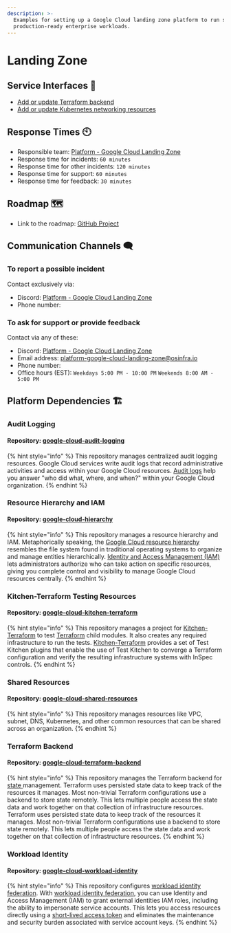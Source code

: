 ```yaml
---
description: >-
  Examples for setting up a Google Cloud landing zone platform to run scalable,
  production-ready enterprise workloads.
---
```


# Landing Zone

## Service Interfaces 🔩

* [Add or update Terraform backend](https://github.com/osinfra-io/google-cloud-terraform-backend/issues/new?assignees=\&labels=enhancement%2Cgood+first+issue\&template=add-update-backend.yml\&title=Add+or+update+Terraform+backend)
* [Add or update Kubernetes networking resources](https://github.com/osinfra-io/google-cloud-services/issues/new?assignees=\&labels=enhancement%2Cgood+first+issue\&projects=\&template=add-update-k8s-networking-resources.yml\&title=%F0%9F%94%A9+Add+or+update+Kubernetes+networking+resources)

## Response Times 🕙

* Responsible team: [Platform - Google Cloud Landing Zone](https://github.com/orgs/osinfra-io/teams/google-cloud-platform-team)
* Response time for incidents: `60 minutes`
* Response time for other incidents: `120 minutes`
* Response time for support: `60 minutes`
* Response time for feedback: `30 minutes`

## Roadmap 🗺️

* Link to the roadmap: [GitHub Project](https://github.com/orgs/osinfra-io/projects/1/views/7)

## Communication Channels 🗨️

### **To report a possible incident**

Contact exclusively via:

* Discord: [Platform - Google Cloud Landing Zone](https://discord.gg/YPg4AmMDvF)
* Phone number:

### **To ask for support or provide feedback**

Contact via any of these:

* Discord: [Platform - Google Cloud Landing Zone](https://discord.gg/YPg4AmMDvF)
* Email address: [platform-google-cloud-landing-zone@osinfra.io](mailto:platform-google-cloud-landing-zone@osinfra.io)
* Phone number:
* Office hours (EST): `Weekdays 5:00 PM - 10:00 PM` `Weekends 8:00 AM - 5:00 PM`

## Platform Dependencies 🏗️&#x20;

### Audit Logging

#### Repository:  [google-cloud-audit-logging](https://github.com/osinfra-io/google-cloud-audit-logging)

{% hint style="info" %}
This repository manages centralized audit logging resources. Google Cloud services write audit logs that record administrative activities and access within your Google Cloud resources. [Audit logs](https://cloud.google.com/logging/docs/audit) help you answer "who did what, where, and when?" within your Google Cloud organization.
{% endhint %}

### Resource Hierarchy and IAM

#### Repository: [google-cloud-hierarchy](https://github.com/osinfra-io/google-cloud-hierarchy)

{% hint style="info" %}
This repository manages a resource hierarchy and IAM. Metaphorically speaking, the [Google Cloud resource hierarchy](https://cloud.google.com/resource-manager/docs/cloud-platform-resource-hierarchy) resembles the file system found in traditional operating systems to organize and manage entities hierarchically. [Identity and Access Management (IAM)](https://cloud.google.com/iam) lets administrators authorize who can take action on specific resources, giving you complete control and visibility to manage Google Cloud resources centrally.
{% endhint %}

### Kitchen-Terraform Testing Resources

#### Repository: [google-cloud-kitchen-terraform](https://github.com/osinfra-io/google-cloud-kitchen-terraform)

{% hint style="info" %}
This repository manages a project for [Kitchen-Terraform](https://newcontext-oss.github.io/kitchen-terraform/) to test [Terraform](https://www.terraform.io/) child modules. It also creates any required infrastructure to run the tests. [Kitchen-Terraform](https://newcontext-oss.github.io/kitchen-terraform/) provides a set of Test Kitchen plugins that enable the use of Test Kitchen to converge a Terraform configuration and verify the resulting infrastructure systems with InSpec controls.
{% endhint %}

### Shared Resources

#### Repository: [google-cloud-shared-resources](https://github.com/osinfra-io/google-cloud-shared-resources)

{% hint style="info" %}
This repository manages resources like VPC, subnet, DNS, Kubernetes, and other common resources that can be shared across an organization.
{% endhint %}

### Terraform Backend

#### Repository: [google-cloud-terraform-backend](https://github.com/osinfra-io/google-cloud-terraform-backend)

{% hint style="info" %}
This repository manages the Terraform backend for [state ](https://developer.hashicorp.com/terraform/language/state)management. Terraform uses persisted state data to keep track of the resources it manages. Most non-trivial Terraform configurations use a backend to store state remotely. This lets multiple people access the state data and work together on that collection of infrastructure resources. Terraform uses persisted state data to keep track of the resources it manages. Most non-trivial Terraform configurations use a backend to store state remotely. This lets multiple people access the state data and work together on that collection of infrastructure resources.
{% endhint %}

### Workload Identity

#### Repository: [google-cloud-workload-identity](https://github.com/osinfra-io/google-cloud-workload-identity)

{% hint style="info" %}
This repository configures [workload identity federation](https://cloud.google.com/iam/docs/workload-identity-federation). With [workload identity federation](https://cloud.google.com/iam/docs/workload-identity-federation), you can use Identity and Access Management (IAM) to grant external identities IAM roles, including the ability to impersonate service accounts. This lets you access resources directly using a [short-lived access token](https://cloud.google.com/iam/docs/create-short-lived-credentials-direct) and eliminates the maintenance and security burden associated with service account keys.
{% endhint %}
